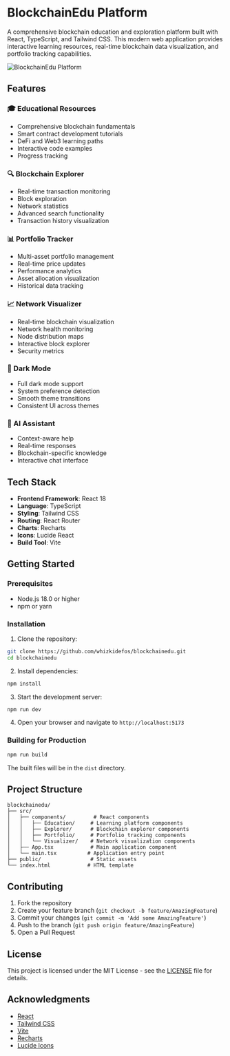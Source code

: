 # BlockchainEdu Platform

A comprehensive blockchain education and exploration platform built with React, TypeScript, and Tailwind CSS. This modern web application provides interactive learning resources, real-time blockchain data visualization, and portfolio tracking capabilities.

![BlockchainEdu Platform](https://images.unsplash.com/photo-1639762681485-074b7f938ba0?auto=format&fit=crop&q=80&w=2232&ixlib=rb-4.0.1)

## Features

### 🎓 Educational Resources
- Comprehensive blockchain fundamentals
- Smart contract development tutorials
- DeFi and Web3 learning paths
- Interactive code examples
- Progress tracking

### 🔍 Blockchain Explorer
- Real-time transaction monitoring
- Block exploration
- Network statistics
- Advanced search functionality
- Transaction history visualization

### 📊 Portfolio Tracker
- Multi-asset portfolio management
- Real-time price updates
- Performance analytics
- Asset allocation visualization
- Historical data tracking

### 📈 Network Visualizer
- Real-time blockchain visualization
- Network health monitoring
- Node distribution maps
- Interactive block explorer
- Security metrics

### 🌙 Dark Mode
- Full dark mode support
- System preference detection
- Smooth theme transitions
- Consistent UI across themes

### 💬 AI Assistant
- Context-aware help
- Real-time responses
- Blockchain-specific knowledge
- Interactive chat interface

## Tech Stack

- **Frontend Framework**: React 18
- **Language**: TypeScript
- **Styling**: Tailwind CSS
- **Routing**: React Router
- **Charts**: Recharts
- **Icons**: Lucide React
- **Build Tool**: Vite

## Getting Started

### Prerequisites

- Node.js 18.0 or higher
- npm or yarn

### Installation

1. Clone the repository:
```bash
git clone https://github.com/whizkidefos/blockchainedu.git
cd blockchainedu
```

2. Install dependencies:
```bash
npm install
```

3. Start the development server:
```bash
npm run dev
```

4. Open your browser and navigate to `http://localhost:5173`

### Building for Production

```bash
npm run build
```

The built files will be in the `dist` directory.

## Project Structure

```
blockchainedu/
├── src/
│   ├── components/         # React components
│   │   ├── Education/     # Learning platform components
│   │   ├── Explorer/      # Blockchain explorer components
│   │   ├── Portfolio/     # Portfolio tracking components
│   │   └── Visualizer/    # Network visualization components
│   ├── App.tsx            # Main application component
│   └── main.tsx          # Application entry point
├── public/                # Static assets
└── index.html            # HTML template
```

## Contributing

1. Fork the repository
2. Create your feature branch (`git checkout -b feature/AmazingFeature`)
3. Commit your changes (`git commit -m 'Add some AmazingFeature'`)
4. Push to the branch (`git push origin feature/AmazingFeature`)
5. Open a Pull Request

## License

This project is licensed under the MIT License - see the [LICENSE](LICENSE) file for details.

## Acknowledgments

- [React](https://reactjs.org/)
- [Tailwind CSS](https://tailwindcss.com/)
- [Vite](https://vitejs.dev/)
- [Recharts](https://recharts.org/)
- [Lucide Icons](https://lucide.dev/)